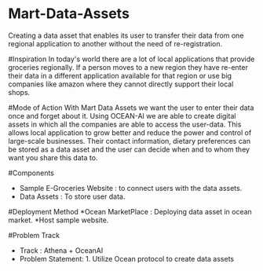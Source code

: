 # Mart-Data-Assets
Creating a data asset  that enables its user to transfer their data from one regional application to another without the need of re-registration.

#Inspiration
In today's world there are a lot of local applications that provide groceries regionally. If a person moves to a new region they have re-enter their data in  a different application available for that region or use big companies like amazon where they cannot directly support their local shops.


#Mode of Action
 With Mart Data Assets we want the user to enter their data once and forget about it. Using OCEAN-AI we are able to create digital assets in which all the companies are able to access the user-data. This allows local application to grow better and reduce the power and control of large-scale businesses. Their contact information, dietary preferences can be stored as a data asset and the user can decide when and to whom they want you share this data to.

#Components
* Sample E-Groceries Website : to connect  users with the data assets.
*  Data Assets : To store user data.

#Deployment Method
*Ocean MarketPlace : Deploying data asset in ocean market.
*Host sample website.

#Problem Track
* Track : Athena + OceanAI
* Problem Statement: 1. Utilize Ocean protocol to create data assets
